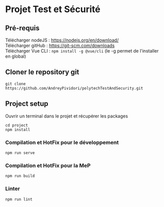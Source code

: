 # Projet Test et Sécurité

## Pré-requis 
Télécharger nodeJS : https://nodejs.org/en/download/  
Télécharger gitHub : https://git-scm.com/downloads  
Télécharger Vue CLI : ```npm install -g @vue/cli``` (le -g permet de l'installer en global)

## Cloner le repository git
```
git clone https://github.com/AndreyPividori/polytechTestAndSecurity.git
```

## Project setup
Ouvrir un terminal dans le projet et récupérer les packages
```
cd project  
npm install  
```

### Compilation et HotFix pour le développement 
```
npm run serve
```

### Compilation et HotFix pour la MeP
```
npm run build
```

### Linter
```
npm run lint
```